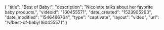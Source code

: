{
    "title": "Best of Baby!",
    "description": "Nicolette talks about her favorite baby products.",
    "videoid": "160455571",
    "date_created": "1523905293",
    "date_modified": "1546466764",
    "type": "captivate",
    "layout": "video",
    "url": "\/v\/best-of-baby\/160455571"
}